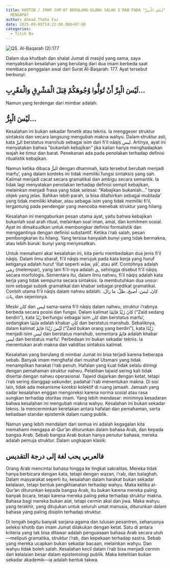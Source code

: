 ```yaml
---
title: KHOTIB / IMAM JUM'AT BERULANG-ULANG SALAH I'RAB PADA "لَيْسَ الْبِرَّ",
  MENGAPA?
author: Ahmad Thoha Faz
date: 2025-09-05T14:22:00.000+07:00
categories:
  - Titik Ba
---
```

![QS. Al-Baqarah (2):177](/images/uploads/whatsapp-image-2025-09-05-at-13.57.10_ef303895.jpg "QS. Al-Baqarah (2):177")

Dalam dua khutbah dan shalat Jumat di masjid yang sama, saya menyaksikan kesalahan yang berulang dari dua imam berbeda saat membaca penggalan awal dari Surat Al-Baqarah: 177. Ayat tersebut berbunyi:



##  لَيْسَ الْبِرَّ أَنْ تُوَلُّوا وُجُوهَكُمْ قِبَلَ الْمَشْرِقِ وَالْمَغْرِبِ...



Namun yang terdengar dari mimbar adalah:



##  لَيْسَ الْبِرُّ...



Kesalahan ini bukan sekadar fonetik atau teknis. Ia menggeser struktur sintaksis dan secara langsung mengubah makna wahyu. Dalam struktur asli, kata البرَّ berstatus manshub sebagai isim dari fi’il nāqiṣ ليس. Artinya, ayat ini menyatakan bahwa "bukanlah kebajikan" jika kalian hanya menghadapkan wajah ke timur dan barat. Penekanan ada pada penolakan terhadap definisi ritualistik kebajikan.



Namun ketika dibaca البرُّ dengan dhammah, kata tersebut berubah menjadi marfu‘, yang dalam konteks ini tidak memiliki fungsi sintaksis yang sah. Kalimat menjadi cacat secara gramatikal dan ambigu secara semantik. Ia tidak lagi menyatakan penolakan terhadap definisi sempit kebajikan, melainkan menjadi frasa yang tidak selesai: “Kebajikan bukanlah…” tanpa objek yang jelas. Bahkan lebih parah, ia bisa ditafsirkan sebagai mubtada’ yang tidak memiliki khabar, atau sebagai isim yang tidak memiliki fi’il, tergantung pada pendengar yang mencoba menebak struktur yang hilang.



Kesalahan ini mengaburkan pesan utama ayat, yaitu bahwa kebajikan bukanlah soal arah ritual, melainkan soal iman, amal, dan komitmen sosial. Ayat ini dimaksudkan untuk membongkar definisi formalistik dan menggantinya dengan definisi substantif. Ketika i‘rab salah, pesan pembongkaran itu hilang. Yang tersisa hanyalah bunyi yang tidak bermakna, atau lebih buruk: bunyi yang menyesatkan.



Untuk memahami akar kesalahan ini, kita perlu membedakan dua jenis fi’il nāqiṣ. Dalam ilmu sharaf, fi’il nāqiṣ merujuk pada kata kerja yang huruf ketiganya adalah huruf ‘illat seperti wāw, yā’, atau alif. Contohnya adalah رَمَى (melempar), yang lam fi’il-nya adalah ي, sehingga disebut fi’il nāqiṣ secara morfologis. Sementara itu, dalam ilmu nahwu, fi’il nāqiṣ adalah kata kerja yang tidak sempurna secara sintaksis. Ia membutuhkan dua unsur: isim sebagai subjek gramatikal dan khabar sebagai predikat gramatikal. Contoh utama fi’il nāqiṣ dalam nahwu adalah: كانَ، ليسَ، أصبحَ، ظلَّ، ما زالَ، باتَ, dan sejenisnya.



Meski كان dan ليس sama-sama fi’il nāqiṣ dalam nahwu, struktur i‘rabnya berbeda secara posisi dan fungsi. Dalam kalimat كانَ زَيْدٌ قائِمًا (“Zaid sedang berdiri”), kata زَيْدٌ berfungsi sebagai isim كان dan berstatus marfu‘, sedangkan قائِمًا adalah khabar كان dan berstatus manshub. Sebaliknya, dalam kalimat لَيْسَ زَيْدًا قائِمٌ (“Zaid bukan orang yang berdiri”), kata زَيْدًا menjadi isim ليس dan berstatus manshub, sementara قائِمٌ adalah khabar ليس dan berstatus marfu‘. Perbedaan ini bukan sekadar teknis. Ia menentukan arah makna dan validitas sintaksis kalimat.



Kesalahan yang berulang di mimbar Jumat ini bisa terjadi karena beberapa sebab. Banyak imam menghafal dari mushaf Utsmani yang tidak menampilkan harakat i‘rab penuh. Hafalan yang kuat tidak selalu diiringi dengan pemahaman struktur nahwu. Pelatihan tajwid sering kali tidak disertai dengan nahwu operasional. Tajwid diajarkan dengan ketat, tetapi i‘rab sering dianggap sekunder, padahal i‘rab menentukan makna. Di sisi lain, tidak ada mekanisme koreksi kolektif di ruang jamaah. Jamaah yang sadar kesalahan enggan mengoreksi karena norma sosial atau rasa sungkan terhadap otoritas imam. Yang lebih mendasar: minimnya kesadaran bahwa kesalahan ini mengubah makna wahyu. Kesalahan ini bukan sekadar teknis. Ia mencerminkan keretakan antara hafalan dan pemahaman, serta ketiadaan standar epistemik dalam ruang publik.



Namun yang lebih mendalam dari semua ini adalah kegagalan kita memahami mengapa al-Qur’an diturunkan dalam bahasa Arab, dan kepada bangsa Arab. Sebab bangsa Arab bukan hanya penutur bahasa, mereka adalah pemuja struktur. Dalam ungkapan klasik:



## فالعربي يحب لغة إلى درجة التقديس



Orang Arab mencintai bahasa hingga ke tingkat sakralitas. Mereka tidak hanya berbicara dengan kata, tetapi dengan wazan, i‘rab, dan balaghah. Dalam masyarakat seperti itu, kesalahan dalam harakat bukan sekadar kelalaian, tetapi bentuk pengkhianatan terhadap wahyu. Maka ketika al-Qur’an diturunkan kepada bangsa Arab, itu bukan karena mereka paling banyak bicara, tetapi karena mereka paling peka terhadap struktur makna. Bahasa bagi mereka bukan alat, tetapi cermin akal dan jiwa. Maka wahyu yang terakhir, yang ditujukan untuk seluruh umat manusia, diturunkan dalam bahasa yang paling disiplin terhadap struktur.



Di tengah begitu banyak sarjana agama dan lulusan pesantren, seharusnya seleksi khotib dan imam Jumat dilakukan dengan ketat. Satu di antara kriteria yang tak bisa ditawar adalah penguasaan bahasa Arab secara utuh—meliputi gramatika, struktur i‘rab, dan kepekaan terhadap sastra. Sebab yang mereka ucapkan bukan sekadar bacaan, melainkan wahyu. Dan wahyu tidak boleh salah. Kesalahan kecil dalam i‘rab bisa menjadi cermin dari kelalaian besar dalam epistemologi publik. Maka ketelitian bukan sekadar akademik—ia adalah bentuk takwa.
